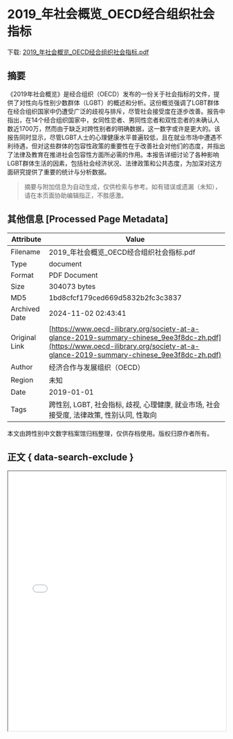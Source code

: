 # 2019_年社会概览_OECD经合组织社会指标

<!-- tcd_download_link -->
下载: <a href="../2019_年社会概览_OECD经合组织社会指标.pdf" download>2019_年社会概览_OECD经合组织社会指标.pdf</a>
<!-- tcd_download_link_end -->

## 摘要

<!-- tcd_abstract -->
《2019年社会概览》是经合组织（OECD）发布的一份关于社会指标的文件，提供了对性向与性别少数群体（LGBT）的概述和分析。这份概览强调了LGBT群体在经合组织国家中仍遭受广泛的歧视与排斥，尽管社会接受度在逐步改善。报告中指出，在14个经合组织国家中，女同性恋者、男同性恋者和双性恋者的未确认人数近1700万，然而由于缺乏对跨性别者的明确数据，这一数字或许是更大的。该报告同时显示，尽管LGBT人士的心理健康水平普遍较低，且在就业市场中遭遇不利待遇，但对这些群体的包容性政策的重要性在于改善社会对他们的态度，并指出了法律及教育在推进社会包容性方面所必需的作用。本报告详细讨论了各种影响LGBT群体生活的因素，包括社会经济状况、法律政策和公共态度，为加深对这方面研究提供了重要的统计与分析数据。

<!-- tcd_abstract_end -->

> 摘要与附加信息为自动生成，仅供检索与参考。如有错误或遗漏（未知），请在本页面协助编辑指正，不胜感激。

## 其他信息 [Processed Page Metadata]

| Attribute       | Value                                  |
|-----------------|----------------------------------------|
| Filename        | 2019_年社会概览_OECD经合组织社会指标.pdf                             |
| Type            | document                                 |
| Format          | PDF Document                               |
| Size            | 304073 bytes                           |
| MD5             | 1bd8cfcf179ced669d5832b2fc3c3837                                  |
| Archived Date   | 2024-11-02 02:43:41                             |
| Original Link   | [https://www.oecd-ilibrary.org/society-at-a-glance-2019-summary-chinese_9ee3f8dc-zh.pdf](https://www.oecd-ilibrary.org/society-at-a-glance-2019-summary-chinese_9ee3f8dc-zh.pdf)                         |
| Author          | 经济合作与发展组织（OECD）                               |
| Region          | 未知                               |
| Date            | 2019-01-01                                 |
| Tags            | 跨性别, LGBT, 社会指标, 歧视, 心理健康, 就业市场, 社会接受度, 法律政策, 性别认同, 性取向                                 |

本文由跨性别中文数字档案馆归档整理，仅供存档使用。版权归原作者所有。


## 正文 { data-search-exclude }

<!-- tcd_main_text -->
<iframe src="../2019_年社会概览_OECD经合组织社会指标.pdf" width="100%" height="600px">
    <p>无法显示PDF，请下载查看。</p>
</iframe>
<!-- tcd_main_text_end -->

